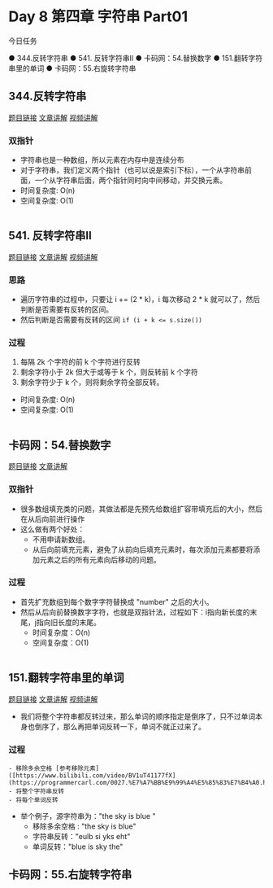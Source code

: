 # Day 8 第四章 字符串 Part01

今日任务 

● 344.反转字符串
● 541. 反转字符串II
● 卡码网：54.替换数字
● 151.翻转字符串里的单词
● 卡码网：55.右旋转字符串

## 344.反转字符串
[题目链接](344.反转字符串)
[文章讲解](https://programmercarl.com/0344.%E5%8F%8D%E8%BD%AC%E5%AD%97%E7%AC%A6%E4%B8%B2.html#%E7%AE%97%E6%B3%95%E5%85%AC%E5%BC%80%E8%AF%BE)
[视频讲解](https://www.bilibili.com/video/BV1fV4y17748)

### 双指针
- 字符串也是一种数组，所以元素在内存中是连续分布
- 对于字符串，我们定义两个指针（也可以说是索引下标），一个从字符串前面，一个从字符串后面，两个指针同时向中间移动，并交换元素。
- 时间复杂度: O(n)
- 空间复杂度: O(1)
```cpp
```


## 541. 反转字符串II
[题目链接](https://leetcode.cn/problems/reverse-string-ii/)
[文章讲解](https://programmercarl.com/0541.%E5%8F%8D%E8%BD%AC%E5%AD%97%E7%AC%A6%E4%B8%B2II.html#%E7%AE%97%E6%B3%95%E5%85%AC%E5%BC%80%E8%AF%BE)
[视频讲解](https://www.bilibili.com/video/BV1dT411j7NN)

### 思路
- 遍历字符串的过程中，只要让 i += (2 * k)，i 每次移动 2 * k 就可以了，然后判断是否需要有反转的区间。
- 然后判断是否需要有反转的区间 ```if (i + k <= s.size())```
### 过程
1. 每隔 2k 个字符的前 k 个字符进行反转
2. 剩余字符小于 2k 但大于或等于 k 个，则反转前 k 个字符
3. 剩余字符少于 k 个，则将剩余字符全部反转。
- 时间复杂度: O(n)
- 空间复杂度: O(1)
```cpp
```

## 卡码网：54.替换数字
[题目链接](https://kamacoder.com/problempage.php?pid=1064)
[文章讲解](https://programmercarl.com/kama54.%E6%9B%BF%E6%8D%A2%E6%95%B0%E5%AD%97.html#%E6%80%9D%E8%B7%AF)

### 双指针
- 很多数组填充类的问题，其做法都是先预先给数组扩容带填充后的大小，然后在从后向前进行操作
- 这么做有两个好处：
    - 不用申请新数组。
    - 从后向前填充元素，避免了从前向后填充元素时，每次添加元素都要将添加元素之后的所有元素向后移动的问题。
### 过程
- 首先扩充数组到每个数字字符替换成 "number" 之后的大小。
- 然后从后向前替换数字字符，也就是双指针法，过程如下：i指向新长度的末尾，j指向旧长度的末尾。
  - 时间复杂度：O(n)
  - 空间复杂度：O(1)
```cpp
```

## 151.翻转字符串里的单词
[题目链接](https://leetcode.cn/problems/reverse-words-in-a-string/)
[文章讲解](https://programmercarl.com/0151.%E7%BF%BB%E8%BD%AC%E5%AD%97%E7%AC%A6%E4%B8%B2%E9%87%8C%E7%9A%84%E5%8D%95%E8%AF%8D.html#%E7%AE%97%E6%B3%95%E5%85%AC%E5%BC%80%E8%AF%BE)
[视频讲解](https://www.bilibili.com/video/BV1uT41177fX)

- 我们将整个字符串都反转过来，那么单词的顺序指定是倒序了，只不过单词本身也倒序了，那么再把单词反转一下，单词不就正过来了。
  
### 过程
    - 移除多余空格 [参考移除元素]([https://www.bilibili.com/video/BV1uT41177fX](https://programmercarl.com/0027.%E7%A7%BB%E9%99%A4%E5%85%83%E7%B4%A0.html))
    - 将整个字符串反转
    - 将每个单词反转

- 举个例子，源字符串为："the sky is blue "
   - 移除多余空格 : "the sky is blue"
   - 字符串反转："eulb si yks eht"
   - 单词反转："blue is sky the"
     
## 卡码网：55.右旋转字符串
